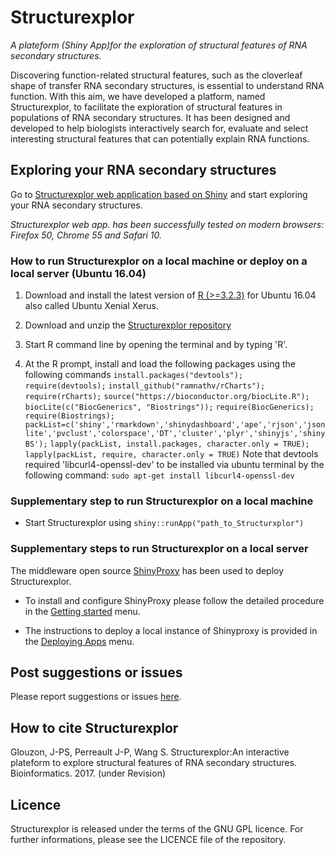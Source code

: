 # Structurexplor #

*A plateform (Shiny App)for the exploration of structural features of RNA secondary structures.*

Discovering function-related structural features, such as the cloverleaf shape of transfer RNA secondary structures, is essential to understand RNA function. With this aim, we have developed a platform, named Structurexplor, to facilitate the exploration of structural features in populations of RNA secondary structures. It has been designed and developed to help biologists interactively search for, evaluate and select interesting structural features that can potentially explain RNA functions.

## Exploring your RNA secondary structures ##

Go to [Structurexplor web application based on Shiny](https://mlrna.shinyapps.io/structurexplor-master/) and start exploring your RNA secondary structures. 

*Structurexplor web app. has been successfully tested on modern browsers: Firefox 50, Chrome 55 and Safari 10.* 

### How to run Structurexplor on a local machine or deploy on a local server (Ubuntu 16.04) ###
1. Download and install the latest version of [R (>=3.2.3)](https://www.r-project.org)
for Ubuntu 16.04 also called Ubuntu Xenial Xerus.

2. Download and unzip the [Structurexplor repository](https://github.com/jpsglouzon/structurexplor/archive/master.zip)

3. Start R command line by opening the terminal and by typing 'R'.

4. At the R prompt, install and load the following packages using the following commands 
`install.packages("devtools");`
`require(devtools);`
`install_github("ramnathv/rCharts");`
`require(rCharts);`
`source("https://bioconductor.org/biocLite.R");`
`biocLite(c("BiocGenerics", "Biostrings"));`
`require(BiocGenerics);`
`require(Biostrings);`
`packList=c('shiny','rmarkdown','shinydashboard','ape','rjson','jsonlite','pvclust','colorspace','DT','cluster','plyr','shinyjs','shinyBS');`
`lapply(packList, install.packages, character.only = TRUE);`
`lapply(packList, require, character.only = TRUE)`
Note that devtools required 'libcurl4-openssl-dev' to be installed via ubuntu terminal by the following command:
`sudo apt-get install libcurl4-openssl-dev`

### Supplementary step to run Structurexplor on a local machine ###
* Start Structurexplor using
`shiny::runApp("path_to_Structurxplor") `

### Supplementary steps to run Structurexplor on a local server ### 
The middleware open source [ShinyProxy](http://www.shinyproxy.io/) has been used to deploy Structurexplor. 

* To install and configure ShinyProxy please follow the detailed procedure in the [Getting started](http://www.shinyproxy.io/getting-started/) menu.

* The instructions to deploy a local instance of Shinyproxy is provided in the [Deploying Apps](http://www.shinyproxy.io/deploying-apps/) menu.

## Post suggestions or issues ##
Please report suggestions or issues [here](https://github.com/jpsglouzon/structurexplor/issues).

## How to cite Structurexplor ##
Glouzon, J-PS, Perreault J-P, Wang S. Structurexplor:An interactive plateform to explore 
structural features of RNA secondary structures. Bioinformatics. 2017. (under Revision)

## Licence ##
Structurexplor is released under the terms of the GNU GPL licence.
For further informations, please see the LICENCE file of the repository.



 
